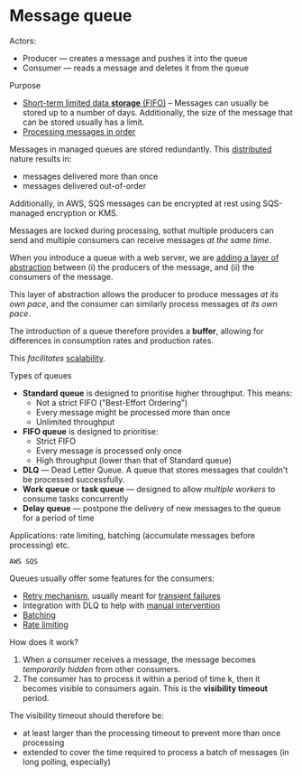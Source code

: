 # Message queue

Actors:
* Producer — creates a message and pushes it into the queue
* Consumer — reads a message and deletes it from the queue

Purpose
* [Short-term limited data **storage** (FIFO)](../core-functionalities/data-storage.md) – Messages can usually be stored up to a number of days. Additionally, the size of the message that can be stored usually has a limit. 
* [Processing messages in order](../core-functionalities/concurrency-control.md)

Messages in managed queues are stored redundantly. This [distributed](../strategies/distributed.md) nature results in:
* messages delivered more than once
* messages delivered out-of-order

Additionally, in AWS, SQS messages can be encrypted at rest using SQS-managed encryption or KMS.

Messages are locked during processing, sothat multiple producers can send and multiple consumers can receive messages _at the same time_.

When you introduce a queue with a web server, we are [adding a layer of abstraction](../strategies/adding-layer-of-abstraction.md) between (i) the producers of the message, and (ii) the consumers of the message. 

This layer of abstraction allows the producer to produce messages _at its own pace_, and the consumer can similarly process messages _at its own pace_.

The introduction of a queue therefore provides a **buffer**, allowing for differences in consumption rates and production rates.

This _facilitates_ [scalability](../goals/scalability.md).

Types of queues

* **Standard queue** is designed to prioritise higher throughput. This means:
  * Not a strict FIFO ("Best-Effort Ordering")
  * Every message might be processed more than once
  * Unlimited throughput
* **FIFO queue** is designed to prioritise:
  * Strict FIFO
  * Every message is processed only once
  * High throughput (lower than that of Standard queue)
* **DLQ** — Dead Letter Queue. A queue that stores messages that couldn't be processed successfully.
* **Work queue** or **task queue** — designed to allow _multiple workers_ to consume tasks concurrently
* **Delay queue** — postpone the delivery of new messages to the queue for a period of time

Applications: rate limiting, batching (accumulate messages before processing) etc.

~~~admonish example
AWS SQS
~~~

Queues usually offer some features for the consumers:
- [Retry mechanism](../strategies/retry-mechanism.md), usually meant for [transient failures](../failures.md)
- Integration with DLQ to help with [manual intervention](../strategies/manual-intervention.md)
- [Batching](../strategies/batching.md)
- [Rate limiting](../strategies/rate-limiting.md)

How does it work?
1. When a consumer receives a message, the message becomes _temporarily hidden_ from other consumers.
2. The consumer has to process it within a period of time k, then it becomes visible to consumers again. This is the **visibility timeout** period.

The visibility timeout should therefore be:
* at least larger than the processing timeout to prevent more than once processing
* extended to cover the time required to process a batch of messages (in long polling, especially)

